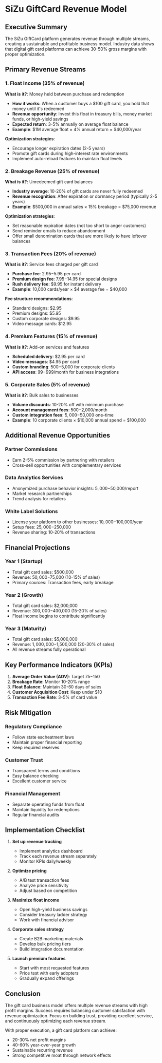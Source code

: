 # SiZu GiftCard Revenue Model

## Executive Summary

The SiZu GiftCard platform generates revenue through multiple streams, creating a sustainable and profitable business model. Industry data shows that digital gift card platforms can achieve 30-50% gross margins with proper optimization.

## Primary Revenue Streams

### 1. Float Income (35% of revenue)
**What is it?**: Money held between purchase and redemption
- **How it works**: When a customer buys a $100 gift card, you hold that money until it's redeemed
- **Revenue opportunity**: Invest this float in treasury bills, money market funds, or high-yield savings
- **Expected return**: 3-5% annually on average float balance
- **Example**: $1M average float × 4% annual return = $40,000/year

**Optimization strategies**:
- Encourage longer expiration dates (2-5 years)
- Promote gift cards during high-interest rate environments
- Implement auto-reload features to maintain float levels

### 2. Breakage Revenue (25% of revenue)
**What is it?**: Unredeemed gift card balances
- **Industry average**: 10-20% of gift cards are never fully redeemed
- **Revenue recognition**: After expiration or dormancy period (typically 2-5 years)
- **Example**: $500,000 in annual sales × 15% breakage = $75,000 revenue

**Optimization strategies**:
- Set reasonable expiration dates (not too short to anger customers)
- Send reminder emails to reduce abandonment
- Offer small denomination cards that are more likely to have leftover balances

### 3. Transaction Fees (20% of revenue)
**What is it?**: Service fees charged per gift card
- **Purchase fee**: $2.95-$5.95 per card
- **Premium design fee**: $7.95-$14.95 for special designs
- **Rush delivery fee**: $9.95 for instant delivery
- **Example**: 10,000 cards/year × $4 average fee = $40,000

**Fee structure recommendations**:
- Standard designs: $2.95
- Premium designs: $5.95
- Custom corporate designs: $9.95
- Video message cards: $12.95

### 4. Premium Features (15% of revenue)
**What is it?**: Add-on services and features
- **Scheduled delivery**: $2.95 per card
- **Video messages**: $4.95 per card
- **Custom branding**: $500-$5,000 for corporate clients
- **API access**: $99-$999/month for business integrations

### 5. Corporate Sales (5% of revenue)
**What is it?**: Bulk sales to businesses
- **Volume discounts**: 10-20% off with minimum purchase
- **Account management fees**: $500-$2,000/month
- **Custom integration fees**: $5,000-$50,000 one-time
- **Example**: 10 corporate clients × $10,000 annual spend = $100,000

## Additional Revenue Opportunities

### Partner Commissions
- Earn 2-5% commission by partnering with retailers
- Cross-sell opportunities with complementary services

### Data Analytics Services
- Anonymized purchase behavior insights: $5,000-$50,000/report
- Market research partnerships
- Trend analysis for retailers

### White Label Solutions
- License your platform to other businesses: $10,000-$100,000/year
- Setup fees: $25,000-$250,000
- Revenue sharing: 10-20% of transactions

## Financial Projections

### Year 1 (Startup)
- Total gift card sales: $500,000
- Revenue: $50,000-$75,000 (10-15% of sales)
- Primary sources: Transaction fees, early breakage

### Year 2 (Growth)
- Total gift card sales: $2,000,000
- Revenue: $300,000-$400,000 (15-20% of sales)
- Float income begins to contribute significantly

### Year 3 (Maturity)
- Total gift card sales: $5,000,000
- Revenue: $1,000,000-$1,500,000 (20-30% of sales)
- All revenue streams fully operational

## Key Performance Indicators (KPIs)

1. **Average Order Value (AOV)**: Target $75-$150
2. **Breakage Rate**: Monitor 10-20% range
3. **Float Balance**: Maintain 30-60 days of sales
4. **Customer Acquisition Cost**: Keep under $10
5. **Transaction Fee Rate**: 3-5% of card value

## Risk Mitigation

### Regulatory Compliance
- Follow state escheatment laws
- Maintain proper financial reporting
- Keep required reserves

### Customer Trust
- Transparent terms and conditions
- Easy balance checking
- Excellent customer service

### Financial Management
- Separate operating funds from float
- Maintain liquidity for redemptions
- Regular financial audits

## Implementation Checklist

1. **Set up revenue tracking**
   - Implement analytics dashboard
   - Track each revenue stream separately
   - Monitor KPIs daily/weekly

2. **Optimize pricing**
   - A/B test transaction fees
   - Analyze price sensitivity
   - Adjust based on competition

3. **Maximize float income**
   - Open high-yield business savings
   - Consider treasury ladder strategy
   - Work with financial advisor

4. **Corporate sales strategy**
   - Create B2B marketing materials
   - Develop bulk pricing tiers
   - Build integration documentation

5. **Launch premium features**
   - Start with most requested features
   - Price test with early adopters
   - Gradually expand offerings

## Conclusion

The gift card business model offers multiple revenue streams with high profit margins. Success requires balancing customer satisfaction with revenue optimization. Focus on building trust, providing excellent service, and continuously optimizing each revenue stream.

With proper execution, a gift card platform can achieve:
- 20-30% net profit margins
- 40-60% year-over-year growth
- Sustainable recurring revenue
- Strong competitive moat through network effects